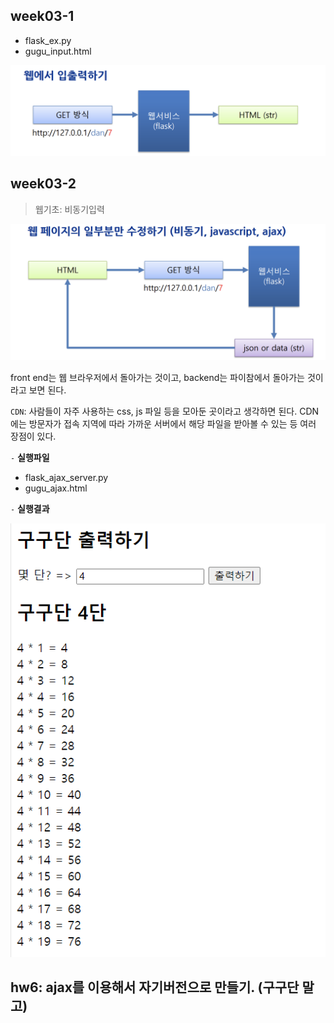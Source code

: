 ## week03-1
- flask_ex.py
- gugu_input.html

![img_1.png](img_1.png)

## week03-2
> 웹기초: 비동기입력
> 
![img_2.png](img_2.png)

front end는 웹 브라우저에서 돌아가는 것이고, backend는 파이참에서 돌아가는 것이라고 보면 된다.

`CDN`: 사람들이 자주 사용하는 css, js 파일 등을 모아둔 곳이라고 생각하면 된다. CDN에는 방문자가 접속 지역에 따라 가까운 서버에서 해당 파일을 받아볼 수 있는 등 여러 장점이 있다.


`-` **실행파일**
- flask_ajax_server.py
- gugu_ajax.html

`-` **실행결과**

![falsk_ajax_server 실행화면](img.png)

## hw6: ajax를 이용해서 자기버전으로 만들기. (구구단 말고)
